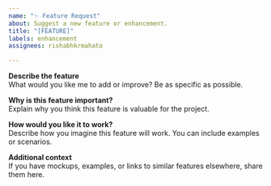 ```yaml
---
name: "✨ Feature Request"
about: Suggest a new feature or enhancement.
title: "[FEATURE]"
labels: enhancement
assignees: rishabhkrmahato

---
```


**Describe the feature**  
What would you like me to add or improve? Be as specific as possible.

**Why is this feature important?**  
Explain why you think this feature is valuable for the project.

**How would you like it to work?**  
Describe how you imagine this feature will work. You can include examples or scenarios.

**Additional context**  
If you have mockups, examples, or links to similar features elsewhere, share them here.
